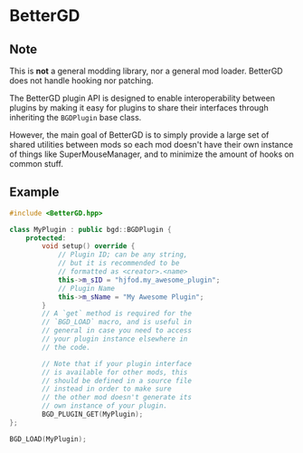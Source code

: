# BetterGD

## Note

This is **not** a general modding library, nor a general mod loader. BetterGD does not handle hooking nor patching.

The BetterGD plugin API is designed to enable interoperability between plugins by making it easy for plugins to share their interfaces through inheriting the `BGDPlugin` base class.

However, the main goal of BetterGD is to simply provide a large set of shared utilities between mods so each mod doesn't have their own instance of things like SuperMouseManager, and to minimize the amount of hooks on common stuff.

## Example

```cpp
#include <BetterGD.hpp>

class MyPlugin : public bgd::BGDPlugin {
    protected:
        void setup() override {
            // Plugin ID; can be any string,
            // but it is recommended to be
            // formatted as <creator>.<name>
            this->m_sID = "hjfod.my_awesome_plugin";
            // Plugin Name
            this->m_sName = "My Awesome Plugin";
        }
        // A `get` method is required for the
        // `BGD_LOAD` macro, and is useful in
        // general in case you need to access
        // your plugin instance elsewhere in
        // the code.

        // Note that if your plugin interface
        // is available for other mods, this
        // should be defined in a source file
        // instead in order to make sure
        // the other mod doesn't generate its
        // own instance of your plugin.
        BGD_PLUGIN_GET(MyPlugin);
};

BGD_LOAD(MyPlugin);
```
